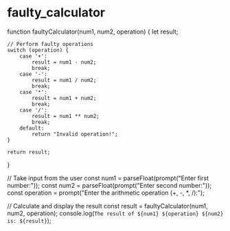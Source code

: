 # faulty_calculator
function faultyCalculator(num1, num2, operation) {
    let result;
    
    // Perform faulty operations
    switch (operation) {
        case '+':
            result = num1 - num2;
            break;
        case '-':
            result = num1 / num2;
            break;
        case '*':
            result = num1 + num2;
            break;
        case '/':
            result = num1 ** num2;
            break;
        default:
            return "Invalid operation!";
    }
    
    return result;
}

// Take input from the user
const num1 = parseFloat(prompt("Enter first number:"));
const num2 = parseFloat(prompt("Enter second number:"));
const operation = prompt("Enter the arithmetic operation (+, -, *, /):");

// Calculate and display the result
const result = faultyCalculator(num1, num2, operation);
console.log(`The result of ${num1} ${operation} ${num2} is: ${result}`);

